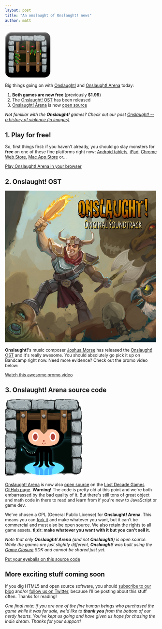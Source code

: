 ```yaml
---
layout: post
title: "An onslaught of Onslaught! news"
author: matt
---
```


<img class="after" src="/media/images/posts/onslaught_news/icon.png">

Big things going on with [Onslaught!][1] and [Onslaught! Arena][2] today:

1. **Both games are now free** (previously **$1.99**)
2. The [Onslaught! OST][3] has been released
3. [Onslaught! Arena][2] is now [open source][4]

_Not familiar with the **Onslaught!** games? Check out our post [Onslaught! -- a history of violence (in images)][5]._

## 1. Play for free!

So, first things first: if you haven't already, you should go slay monsters for **free** on one of these fine platforms right now: [Android tablets][6], [iPad][7], [Chrome Web Store][8], [Mac App Store][9] or…

<a class="download-podcast" href="http://play.lostdecadegames.com/onslaught_arena/">Play Onslaught! Arena in your browser</a>

## 2. Onslaught! OST

<a href="http://ubiktune.org/releases/ubi040-joshua-morse-onslaught-ost">
	<img alt="Onslaught! OST cover" src="/media/images/posts/onslaught_news/ost.png">
</a>

**Onslaught!**'s music composer [Joshua Morse][11] has released the [Onslaught! OST][3] and it's really awesome. You should absolutely go pick it up on Bandcamp right now. Need more evidence? Check out the promo video below:

<a class="download-podcast" href="http://www.youtube.com/watch?v=TholeILA7hQ">Watch this awesome promo video</a>
<!--iframe width="480" height="270" src="http://www.youtube.com/embed/TholeILA7hQ" frameborder="0"></iframe-->

## 3. Onslaught! Arena source code

<div class="full-frame">
	<a href="https://github.com/lostdecade/onslaught_arena">
		<img src="/media/images/posts/onslaught_news/onslactocat.png">
	</a>
</div>

[Onslaught! Arena][2] is now also [open source][4] on the [Lost Decade Games GitHub page][12]. **Warning!** The code is pretty old at this point and we're both embarrassed by the bad quality of it. But there's still tons of great object and math code in there to read and learn from if you're new to JavaScript or game dev.

We've chosen a GPL (General Public License) for **Onslaught! Arena**. This means you can [fork it][4] and make whatever you want, but it can't be commercial and must also be open source. We also retain the rights to all game assets. **tl;dr: make whatever you want with it but you can't sell it.**

_Note that only **Onslaught! Arena** (and not **Onslaught!**) is open source. While the games are just slightly different, **Onslaught!** was built using the [Game Closure][13] SDK and cannot be shared just yet._

<a class="download-podcast" href="https://github.com/lostdecade/onslaught_arena">Put your eyeballs on this source code</a>

## More exciting stuff coming soon

If you dig HTML5 and open source software, you should [subscribe to our blog][14] and/or [follow us on Twitter][15], because I'll be posting about this stuff often. Thanks for reading!

_One final note: if you are one of the fine human beings who purchased the game while it was for sale, we'd like to **thank you** from the bottom of our nerdy hearts. You've kept us going and have given us hope for chasing the indie dream. Thanks for your support!_

[1]: /onslaught/
[2]: /onslaught_arena/
[3]: http://ubiktune.org/releases/ubi040-joshua-morse-onslaught-ost
[4]: https://github.com/lostdecade/onslaught_arena
[5]: /onslaught-a-history-of-violence-in-images/
[6]: https://market.android.com/details?id=com.gameclosure.tealeaf
[7]: http://itunes.apple.com/us/app/onslaught!/id441426241?mt=8
[8]: https://chrome.google.com/webstore/detail/khodnfbkbanejphecblcofbghjdgfaih
[9]: http://itunes.apple.com/us/app/onslaught-arena/id418268106
[10]: http://play.lostdecadegames.com/onslaught_arena/
[11]: http://jmflava.com/
[12]: https://github.com/lostdecade
[13]: http://gameclosure.com/
[14]: /rss.xml
[15]: https://twitter.com/#!/LostDecadeGames
